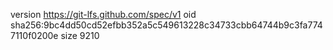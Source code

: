 version https://git-lfs.github.com/spec/v1
oid sha256:9bc4dd50cd52efbb352a5c549613228c34733cbb64744b9c3fa7747110f0200e
size 9210
